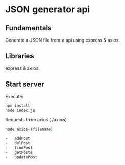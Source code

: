 # JSON generator api

## Fundamentals

Generate a JSON file from a api using express & axios.

## Libraries

express & axios.

## Start server

Execute:

```bash
npm install
node index.js
```

Requests from axios (./axios)

```bash
node axios-(filename)

-   addPost
-   delPost
-   findPost
-   getPosts
-   updatePost
```
